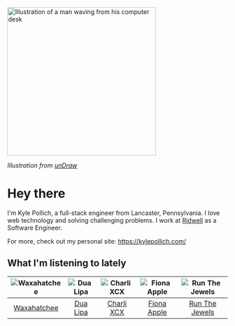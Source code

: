 <img src="https://user-images.githubusercontent.com/6766512/87306713-6f79d900-c4e6-11ea-989a-3242cbfc50c2.png" alt="Illustration of a man waving from his computer desk" height="340" />

_Illustration from [unDraw](https://undraw.co/)_

# Hey there

I'm Kyle Pollich, a full-stack engineer from Lancaster, Pennsylvania. I love web technology and solving challenging problems.
I work at [Ridwell](https://www.ridwell.com/) as a Software Engineer.

For more, check out my personal site: https://kylepollich.com/

## What I'm listening to lately

<!-- begin artists -->
  |![Waxahatchee](https://i.scdn.co/image/373dbf846d126d506ed7855858495e156225fb12)|![Dua Lipa](https://i.scdn.co/image/12c917fb893e9c2c37b37f093b30c024e7a76dd5)|![Charli XCX](https://i.scdn.co/image/a6d36a58631ff8163f2cff6eb1d75b8d3cc2005b)|![Fiona Apple](https://i.scdn.co/image/bf18ad78ea67ee490a255de22f91d2b4a550a456)|![Run The Jewels](https://i.scdn.co/image/1326ae2d7a4c50c33aace4948ae3af45d98ed00a)|
  |:---:|:---:|:---:|:---:|:---:|
  |[Waxahatchee](https://open.spotify.com/artist/5IWCU0V9evBlW4gIeGY4zF)|[Dua Lipa](https://open.spotify.com/artist/6M2wZ9GZgrQXHCFfjv46we)|[Charli XCX](https://open.spotify.com/artist/25uiPmTg16RbhZWAqwLBy5)|[Fiona Apple](https://open.spotify.com/artist/3g2kUQ6tHLLbmkV7T4GPtL)|[Run The Jewels](https://open.spotify.com/artist/4RnBFZRiMLRyZy0AzzTg2C)|
<!-- end artists -->
